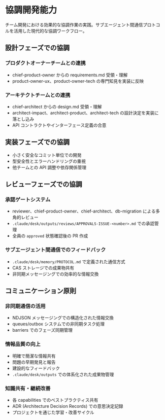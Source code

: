 # 協調開発能力

チーム開発における効果的な協調作業の実践。サブエージェント間通信プロトコルを活用した現代的な協調ワークフロー。

## 設計フェーズでの協調

### プロダクトオーナーチームとの連携
- chief-product-owner からの requirements.md 受領・理解
- product-owner-ux、product-owner-tech の専門知見を実装に反映

### アーキテクトチームとの連携
- chief-architect からの design.md 受領・理解
- architect-impact、architect-product、architect-tech の設計決定を実装に落とし込み
- API コントラクトやインターフェース定義の合意

## 実装フェーズでの協調

- 小さく安全なコミット単位での開発
- 型安全性とエラーハンドリングの重視
- 他チームとの API 調整や依存関係管理

## レビューフェーズでの協調

### 承認ゲートシステム
- reviewer、chief-product-owner、chief-architect、db-migration による多角的レビュー
- `.claude/desk/outputs/reviews/APPROVALS-ISSUE-<number>.md` での承認管理
- 全員の `approved` 状態確認後の PR 作成

### サブエージェント間通信でのフィードバック
- `.claude/desk/memory/PROTOCOL.md` で定義された通信方式
- CAS ストレージでの成果物共有
- 非同期メッセージングでの効率的な情報交換

## コミュニケーション原則

### 非同期通信の活用
- NDJSON メッセージングでの構造化された情報交換
- queues/outbox システムでの非同期タスク処理
- barriers でのフェーズ同期管理

### 情報品質の向上
- 明確で簡潔な情報共有
- 問題の早期発見と報告
- 建設的なフィードバック
- `.claude/desk/outputs` での体系化された成果物管理

### 知識共有・継続改善
- 各 capabilities でのベストプラクティス共有
- ADR (Architecture Decision Records) での意思決定記録
- プロジェクトを通じた学習・改善サイクル
